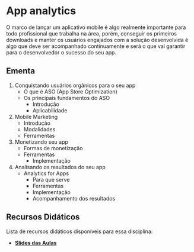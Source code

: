# App analytics
O marco de lançar um aplicativo mobile é algo realmente importante para todo profissional que trabalha na área, porém, conseguir os primeiros downloads e manter os usuários engajados com a solução desenvolvida é algo que deve ser acompanhado continuamente e será o que vai garantir para o desenvolvedor o sucesso do seu app.
 
## Ementa
1.	Conquistando usuários orgânicos para o seu app
    * O que é ASO (App Store Optimization)
    * Os principais fundamentos do ASO
        * Introdução
        * Aplicabilidade
2.	Mobile Marketing
    * Introdução
    * Modalidades
    * Ferramentas
3.	Monetizando seu app
    * Formas de monetização
    * Ferramentas
        * Implementação
4.	Analisando os resultados do seu app
    * Analytics for Apps
        * Para que serve
        * Ferramentas
        * Implementação
        * Acompanhamento dos resultados

## Recursos Didáticos
Lista de recursos didáticos disponíveis para essa disciplina:

* [**Slides das Aulas**](SLIDES%20-%20App%20Analytics.pdf)